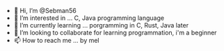 - 👋 Hi, I’m @Sebman56
- 👀 I’m interested in ... C, Java programming language
- 🌱 I’m currently learning ... porgramming in C, Rust, Java later
- 💞️ I’m looking to collaborate for learning programmation, i'm a beginner
- 📫 How to reach me ... by mel

<!---
Sebman56/Sebman56 is a ✨ special ✨ repository because its `README.md` (this file) appears on your GitHub profile.
You can click the Preview link to take a look at your changes.
--->
